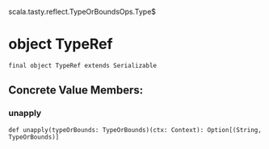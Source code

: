 scala.tasty.reflect.TypeOrBoundsOps.Type$
# object TypeRef

<pre><code class="language-scala" >final object TypeRef extends Serializable</pre></code>
## Concrete Value Members:
### unapply
<pre><code class="language-scala" >def unapply(typeOrBounds: TypeOrBounds)(ctx: Context): Option[(String, TypeOrBounds)]</pre></code>

